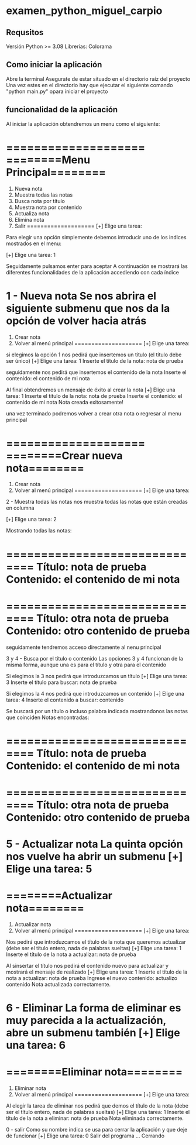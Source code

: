 # examen_python_miguel_carpio

## Requsitos
Versión Python >= 3.08
Librerías: Colorama

## Como iniciar la aplicación
Abre la terminal
Asegurate de estar situado en el directorio raíz del proyecto
Una vez estes en el directorio hay que ejecutar el siguiente comando "python main.py" opara iniciar el proyecto

## funcionalidad de la aplicación

Al iniciar la aplicación obtendremos un menu como el siguiente:

====================
========Menu Principal========
====================
1. Nueva nota
2. Muestra todas las notas
3. Busca nota por título
4. Muestra nota por contenido
5. Actualiza nota
6. Elimina nota
0. Salir
====================
[+] Elige una tarea:

Para elegir una opción simplemente debemos introducir uno de los indices mostrados en el menu:

[+] Elige una tarea: 1 

Seguidamente pulsamos enter para aceptar
A continuación se mostrará las diferentes funcionalidades de la aplicación accediendo con cada índice

1 - Nueva nota
Se nos abrira el siguiente submenu que nos da la opción de volver hacia atrás
====================
1. Crear nota
0. Volver al menú principal
====================
[+] Elige una tarea:

si elegimos la opción 1 nos pedirá que insertemos un título (el título debe ser único)
[+] Elige una tarea: 1
Inserte el título de la nota: nota de prueba

seguidamente nos pedirá que insertemos el contenido de la nota
Inserte el contenido: el contenido de mi nota

Al final obtendremos un mensaje de éxito al crear la nota
[+] Elige una tarea: 1
Inserte el título de la nota: nota de prueba
Inserte el contenido: el contenido de mi nota
Nota creada exitosamente!

una vez terminado podremos volver a crear otra nota o regresar al menu principal

====================
========Crear nueva nota========
====================
1. Crear nota
0. Volver al menú principal
====================
[+] Elige una tarea:

2 - Muestra todas las notas
nos muestra todas las notas que están creadas en columna

[+] Elige una tarea: 2

Mostrando todas las notas:

==============================
Título: nota de prueba
Contenido: el contenido de mi nota
==============================
==============================
Título: otra nota de prueba
Contenido: otro contenido de prueba
==============================

seguidamente tendremos acceso directamente al nenu principal

3 y 4 - Busca por el título o contenido
Las opciones 3 y 4 funcionan de la misma forma, aunque una es para el título y otra para el contenido

Si elegimos la 3 nos pedirá que introduzcamos un título
[+] Elige una tarea: 3
Inserte el título para buscar: nota de prueba

Si elegimos la 4 nos pedirá que introduzcamos un contenido
[+] Elige una tarea: 4
Inserte el contenido a buscar: contenido

Se buscará por un título o incluso palabra indicada mostrandonos las notas que coinciden
Notas encontradas:

==============================
Título: nota de prueba
Contenido: el contenido de mi nota
==============================
==============================
Título: otra nota de prueba
Contenido: otro contenido de prueba
==============================

5 - Actualizar nota
La quinta opción nos vuelve ha abrir un submenu
[+] Elige una tarea: 5
====================
========Actualizar nota========
====================
1. Actualizar nota
0. Volver al menú principal
====================
[+] Elige una tarea:

Nos pedirá que introduzcamos el título de la nota que queremos actualizar (debe ser el título entero, nada de palabras sueltas)
[+] Elige una tarea: 1
Inserte el título de la nota a actualizar: nota de prueba

Al sinsertar el título nos pedirá el contenido nuevo para actualizar y mostrará el mensaje de realizado
[+] Elige una tarea: 1
Inserte el título de la nota a actualizar: nota de prueba
Ingrese el nuevo contenido: actualizo contenido
Nota actualizada correctamente.

6 - Eliminar
La forma de eliminar es muy parecida a la actualización, abre un submenu también
[+] Elige una tarea: 6
====================
========Eliminar nota========
====================
1. Eliminar nota
0. Volver al menú principal
====================
[+] Elige una tarea:

Al elegir la tarea de eliminar nos pedirá que demos el título de la nota (debe ser el título entero, nada de palabras sueltas)
[+] Elige una tarea: 1
Inserte el título de la nota a eliminar: nota de prueba
Nota eliminada correctamente.

0 - salir
Como su nombre indica se usa para cerrar la aplicación y que deje de funcionar
[+] Elige una tarea: 0
Salir del programa ... Cerrando
